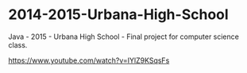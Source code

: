 # 2014-2015-Urbana-High-School
Java - 2015 - Urbana High School - Final project for computer science class.

https://www.youtube.com/watch?v=IYlZ9KSqsFs
